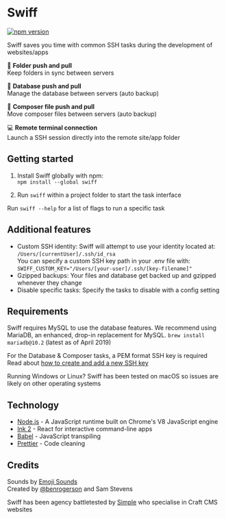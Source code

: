 # Swiff

[![npm version](https://badge.fury.io/js/swiff.svg)](https://www.npmjs.com/package/swiff)

Swiff saves you time with common SSH tasks during the development of websites/apps

🚀 **Folder push and pull**<br>
Keep folders in sync between servers

💫 **Database push and pull**<br>
Manage the database between servers (auto backup)

🎩 **Composer file push and pull**<br>
Move composer files between servers (auto backup)

💻 **Remote terminal connection**<br>
Launch a SSH session directly into the remote site/app folder

## Getting started

1. Install Swiff globally with npm:<br>
`npm install --global swiff`

2. Run `swiff` within a project folder to start the task interface

Run `swiff --help` for a list of flags to run a specific task

## Additional features

- Custom SSH identity: Swiff will attempt to use your identity located at: `/Users/[currentUser]/.ssh/id_rsa`<br>
You can specify a custom SSH key path in your .env file with:<br>
`SWIFF_CUSTOM_KEY="/Users/[your-user]/.ssh/[key-filename]"`
- Gzipped backups: Your files and database get backed up and gzipped whenever they change
- Disable specific tasks: Specify the tasks to disable with a config setting

## Requirements

Swiff requires MySQL to use the database features.
We recommend using MariaDB, an enhanced, drop-in replacement for MySQL.
`brew install mariadb@10.2` (latest as of April 2019)

For the Database & Composer tasks, a PEM format SSH key is required<br>
Read about [how to create and add a new SSH key](https://github.com/simple-integrated-marketing/swiff/wiki/Creating-and-adding-a-new-SSH-key)

Running Windows or Linux? Swiff has been tested on macOS so issues are likely on other operating systems

## Technology

- [Node.js](https://nodejs.org/en/) - A JavaScript runtime built on Chrome's V8 JavaScript engine
- [Ink 2](https://github.com/vadimdemedes/ink) - React for interactive command-line apps
- [Babel](https://babeljs.io/) - JavaScript transpiling
- [Prettier](https://github.com/prettier/prettier) - Code cleaning

## Credits

Sounds by [Emoji Sounds](https://icons8.com/sounds)<br>
Created by [@benrogerson](https://twitter.com/benrogerson) and Sam Stevens

Swiff has been agency battletested by [Simple](https://simple.com.au) who specialise in Craft CMS websites
